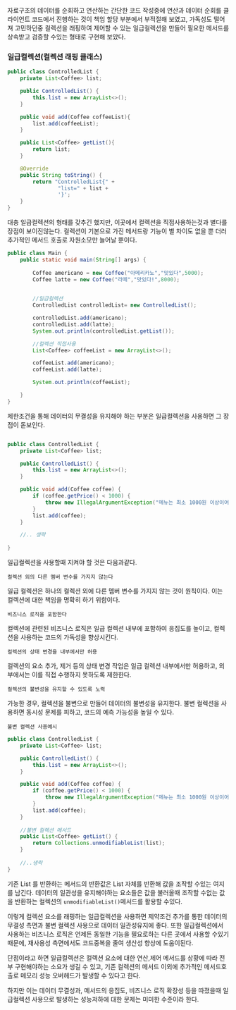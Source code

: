 자료구조의 데이터를 순회하고 연산하는 간단한 코드 작성중에 
연산과 데이터 순회를 클라이언트 코드에서 진행하는 것이 책임 할당 부분에서 부적절해 보였고,
가독성도 떨어져 고민하던중 컬렉션을 래핑하여 제어할 수 있는 
일급컬렉션을 만들어 필요한 메서드를 상속받고 검증할 수있는 형태로 구현해 보았다.

### 일급컬렉션(컬렉션 래핑 클래스)

```java
public class ControlledList {
    private List<Coffee> list;

    public ControlledList() {
        this.list = new ArrayList<>();
    }

    public void add(Coffee coffeeList){
        list.add(coffeeList);
    }

    public List<Coffee> getList(){
        return list;
    }

    @Override
    public String toString() {
        return "ControlledList{" +
                "list=" + list +
                '}';
    }
}

```

대충 일급컬렉션의 형태를 갖추긴 했지만, 이곳에서 컬렉션을 직접사용하는것과 별다를 장점이 보이진않는다.
컬렉션이 기본으로 가진 메서드랑 기능이 별 차이도 없을 뿐 더러 추가적인 메서드 호출로 자원소모만 늘어날 뿐이다.
```java
public class Main {
    public static void main(String[] args) {
        
        Coffee americano = new Coffee("아메리카노","맛있다",5000);
        Coffee latte = new Coffee("라떼","맛있다!",8000);

        
        //일급컬렉션
        ControlledList controlledList= new ControlledList();

        controlledList.add(americano);
        controlledList.add(latte);
        System.out.println(controlledList.getList());

        //컬렉션 직접사용
        List<Coffee> coffeeList = new ArrayList<>();

        coffeeList.add(americano);
        coffeeList.add(latte);

        System.out.println(coffeeList);

    }
}
```

제한조건을 통해 데이터의 무결성을 유지해야 하는 부분은 일급컬렉션을 사용하면
그 장점이 돋보인다.

```java

public class ControlledList {
    private List<Coffee> list;

    public ControlledList() {
        this.list = new ArrayList<>();
    }

    public void add(Coffee coffee) {
        if (coffee.getPrice() < 1000) {
            throw new IllegalArgumentException("메뉴는 최소 1000원 이상이어야 합니다.");
        }
        list.add(coffee);
    }

    //.. 생략
    
}

```

일급컬렉션을 사용할때 지켜야 할 것은 다음과같다.

    컬렉션 외의 다른 멤버 변수를 가지지 않는다
일급 컬렉션은 하나의 컬렉션 외에 다른 멤버 변수를 가지지 않는 것이 원칙이다.
이는 컬렉션에 대한 책임을 명확히 하기 위함이다.

    비즈니스 로직을 포함한다
컬렉션에 관련된 비즈니스 로직은 일급 컬렉션 내부에 포함하여 응집도를 높이고,
컬렉션을 사용하는 코드의 가독성을 향상시킨다.


    컬렉션의 상태 변경을 내부에서만 허용
컬렉션의 요소 추가, 제거 등의 상태 변경 작업은 일급 컬렉션 내부에서만 허용하고,
외부에서는 이를 직접 수행하지 못하도록 제한한다.

    컬렉션의 불변성을 유지할 수 있도록 노력
가능한 경우, 컬렉션을 불변으로 만들어 데이터의 불변성을 유지한다.
불변 컬렉션을 사용하면 동시성 문제를 피하고, 코드의 예측 가능성을 높일 수 있다.


    불변 컬렉션 사용예시
```java
public class ControlledList {
    private List<Coffee> list;

    public ControlledList() {
        this.list = new ArrayList<>();
    }

    public void add(Coffee coffee) {
        if (coffee.getPrice() < 1000) {
            throw new IllegalArgumentException("메뉴는 최소 1000원 이상이어야 합니다.");
        }
        list.add(coffee);
    }
    
    //불변 컬렉션 메서드
    public List<Coffee> getList() {
        return Collections.unmodifiableList(list); 
    }
    
    //..생략
}

```
기존 List 를 반환하는 메서드의 반환값은 List 자체를 반환해 값을 조작할 수있는 여지를 남긴다.
데이터의 일관성을 유지해야하는 요소들은 값을 불러올때 조작할 수없는 값을 반환하는
컬렉션의 `unmodifiableList()`메서드를 활용할 수있다.


이렇게 컬렉션 요소를 래핑하는 일급컬렉션을 사용하면
제약조건 추가를 통한 데이터의 무결성 측면과 불변 컬렉션 사용으로 데이터 일관성유지에 좋다.
또한 일급컬렉션에서 사용하는 비즈니스 로직은 언제든 동일한 기능을 필요로하는 다른 곳에서 사용할 수있기 때문에,
재사용성 측면에서도 코드중복을 줄여 생산성 향상에 도움이된다.


단점이라고 하면 일급컬렉션은 컬렉션 요소에 대한 연산,제어 메서드를 상황에 따라
전부 구현해야하는 소요가 생길 수 있고, 기존 컬렉션의 메서드 이외에 추가적인 메서드호출로 메모리 성능
오버헤드가 발생할 수 있다고 한다.

하지만 이는 데이터 무결성과, 메서드의 응집도, 비즈니스 로직 확장성 등을 따졌을때
일급컬렉션 사용으로 발생하는 성능저하에 대한 문제는 미미한 수준이라 한다.
